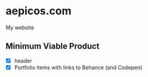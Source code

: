 # aepicos.com
My website

## Minimum Viable Product
- [x] header
- [x] Portfolio items with links to Behance (and Codepen)
